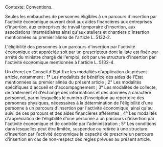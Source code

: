 Contexte: Conventions.

Seules les embauches de personnes éligibles à un parcours d'insertion par l'activité économique ouvrent droit aux aides financières aux entreprises d'insertion, aux entreprises de travail temporaire d'insertion, aux associations intermédiaires ainsi qu'aux ateliers et chantiers d'insertion mentionnées au premier alinéa de l'article L. 5132-2.

L'éligibilité des personnes à un parcours d'insertion par l'activité économique est appréciée soit par un prescripteur dont la liste est fixée par arrêté du ministre chargé de l'emploi, soit par une structure d'insertion par l'activité économique mentionnée à l'article L. 5132-4.

Un décret en Conseil d'Etat fixe les modalités d'application du présent article, notamment : 1° Les modalités de bénéfice des aides de l'Etat mentionnées au premier alinéa du présent article ; 2° Les modalités spécifiques d'accueil et d'accompagnement ; 3° Les modalités de collecte, de traitement et d'échange des informations et des données à caractère personnel, parmi lesquelles le numéro d'inscription au répertoire des personnes physiques, nécessaires à la détermination de l'éligibilité d'une personne à un parcours d'insertion par l'activité économique, ainsi qu'au suivi de ces parcours et des aides financières afférentes ; 4° Les modalités d'appréciation de l'éligibilité d'une personne à un parcours d'insertion par l'activité économique et de contrôle par l'administration ; 5° Les conditions dans lesquelles peut être limitée, suspendue ou retirée à une structure d'insertion par l'activité économique la capacité de prescrire un parcours d'insertion en cas de non-respect des règles prévues au présent article.